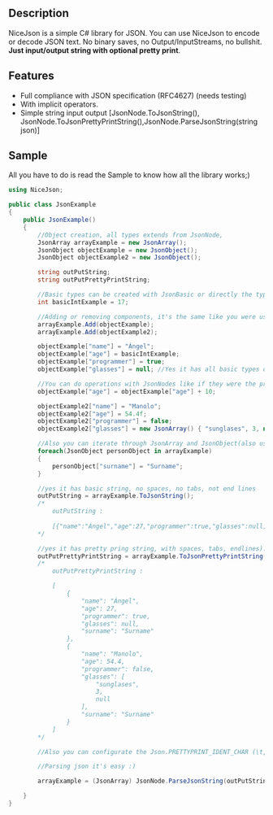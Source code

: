## Description
NiceJson is a simple C# library for JSON. You can use NiceJson to encode or decode JSON text. No binary saves, no Output/InputStreams, no bullshit.
**Just input/output string with optional pretty print**.

## Features
* Full compliance with JSON specification (RFC4627) (needs testing)
* With implicit operators.
* Simple string input output [JsonNode.ToJsonString(), JsonNode.ToJsonPrettyPrintString(),JsonNode.ParseJsonString(string json)]

## Sample
All you have to do is read the Sample to know how all the library works;)

```csharp
using NiceJson;

public class JsonExample
{
    public JsonExample()
    {
        //Object creation, all types extends from JsonNode, 
        JsonArray arrayExample = new JsonArray();
        JsonObject objectExample = new JsonObject();
        JsonObject objectExample2 = new JsonObject();

        string outPutString;
        string outPutPrettyPrintString;

        //Basic types can be created with JsonBasic or directly the type you want.
        int basicIntExample = 17;

        //Adding or removing components, it's the same like you were using a Dictionary (JsonObject) or a List (JsonArray)
        arrayExample.Add(objectExample);
        arrayExample.Add(objectExample2);

        objectExample["name"] = "Ángel";
        objectExample["age"] = basicIntExample;
        objectExample["programmer"] = true;
        objectExample["glasses"] = null; //Yes it has all basic types of Json including null :)

        //You can do operations with JsonNodes like if they were the primitive types without casting them
        objectExample["age"] = objectExample["age"] + 10;

        objectExample2["name"] = "Manolo";
        objectExample2["age"] = 54.4f;
        objectExample2["programmer"] = false;
        objectExample2["glasses"] = new JsonArray() { "sunglases", 3, null};

        //Also you can iterate through JsonArray and JsonObject(also using .Keys, .Values like dictionary)
        foreach(JsonObject personObject in arrayExample)
        {
            personObject["surname"] = "Surname";
        }

        //yes it has basic string, no spaces, no tabs, not end lines
        outPutString = arrayExample.ToJsonString();
        /* 
            outPutString : 
            
            [{"name":"Ángel","age":27,"programmer":true,"glasses":null,"surname":"Surname"},{"name":"Manolo","age":54.4,"programmer":false,"glasses":["sunglases",3,null],"surname":"Surname"}]
        */

        //yes it has pretty pring string, with spaces, tabs, endlines):
        outPutPrettyPrintString = arrayExample.ToJsonPrettyPrintString();
        /*
            outPutPrettyPrintString :

            [
                {
                    "name": "Ángel",
                    "age": 27,
                    "programmer": true,
                    "glasses": null,
                    "surname": "Surname"
                },
                {
                    "name": "Manolo",
                    "age": 54.4,
                    "programmer": false,
                    "glasses": [
                        "sunglases",
                        3,
                        null
                    ],
                    "surname": "Surname"
                }
            ]
        */

        //Also you can configurate the Json.PRETTYPRINT_IDENT_CHAR (\t,' ',whatever you want) and Json.PRETTYPRINT_IDENT_COUNT (for number of times you want to repeat char per ident)

        //Parsing json it's easy :)

        arrayExample = (JsonArray) JsonNode.ParseJsonString(outPutString);

    }
}


```
